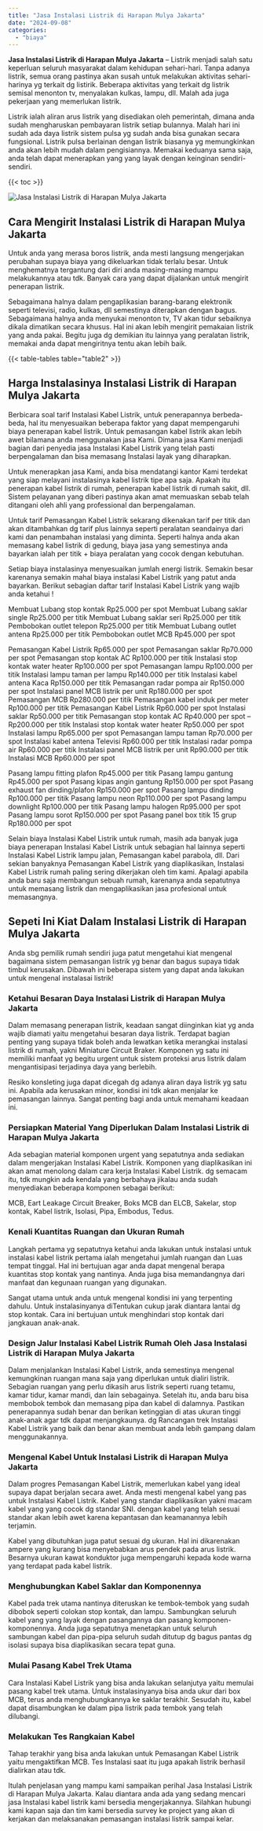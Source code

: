 ```yaml
---
title: "Jasa Instalasi Listrik di Harapan Mulya Jakarta"
date: "2024-09-08"
categories: 
  - "biaya"
---
```


**Jasa Instalasi Listrik di Harapan Mulya Jakarta** – Listrik menjadi salah satu keperluan seluruh masyarakat dalam kehidupan sehari-hari. Tanpa adanya listrik, semua orang pastinya akan susah untuk melakukan aktivitas sehari-harinya yg terkait dg listirik. Beberapa aktivitas yang terkait dg listrik semisal menonton tv, menyalakan kulkas, lampu, dll. Malah ada juga pekerjaan yang memerlukan listrik.

Listrik ialah aliran arus listrik yang disediakan oleh pemerintah, dimana anda sudah mengharuskan pembayaran listrik setiap bulannya. Malah hari ini sudah ada daya listrik sistem pulsa yg sudah anda bisa gunakan secara fungsional. Listrik pulsa berlainan dengan listrik biasanya yg memungkinkan anda akan lebih mudah dalam pengisiannya. Memakai keduanya sama saja, anda telah dapat menerapkan yang yang layak dengan keinginan sendiri-sendiri.

{{< toc >}}

![Jasa Instalasi Listrik di Harapan Mulya Jakarta](/images/instalasi-listrik-murah07.png)

## Cara Mengirit Instalasi Listrik di Harapan Mulya Jakarta

Untuk anda yang merasa boros listrik, anda mesti langsung mengerjakan perubahan supaya biaya yang dikeluarkan tidak terlalu besar. Untuk menghematnya tergantung dari diri anda masing-masing mampu melakukannya atau tdk. Banyak cara yang dapat dijalankan untuk mengirit penerapan listrik.

Sebagaimana halnya dalam pengaplikasian barang-barang elektronik seperti televisi, radio, kulkas, dll semestinya diterapkan dengan bagus. Sebagaimana halnya anda menyukai menonton tv, TV akan tidur sebaiknya dikala dimatikan secara khusus. Hal ini akan lebih mengirit pemakaian listrik yang anda pakai. Begitu juga dg demikian itu lainnya yang peralatan listrik, memakai anda dapat mengiritnya tentu akan lebih baik.

{{< table-tables table="table2" >}}

## Harga Instalasinya Instalasi Listrik di Harapan Mulya Jakarta

Berbicara soal tarif Instalasi Kabel Listrik, untuk penerapannya berbeda-beda, hal itu menyesuaikan beberapa faktor yang dapat mempengaruhi biaya penerapan kabel listrik. Untuk pemasangan kabel listrik akan lebih awet bilamana anda menggunakan jasa Kami. Dimana jasa Kami menjadi bagian dari penyedia jasa Instalasi Kabel Listrik yang telah pasti berpengalaman dan bisa memasang Instalasi layak yang diharapkan.

Untuk menerapkan jasa Kami, anda bisa mendatangi kantor Kami terdekat yang siap melayani instalasinya kabel listrik tipe apa saja. Apakah itu penerapan kabel listrik di rumah, penerapan kabel listrik di rumah sakit, dll. Sistem pelayanan yang diberi pastinya akan amat memuaskan sebab telah ditangani oleh ahli yang professional dan berpengalaman.

Untuk tarif Pemasangan Kabel Listrik sekarang dikenakan tarif per titik dan akan ditambahkan dg tarif plus lainnya seperti peralatan seandainya dari kami dan penambahan instalasi yang diminta. Seperti halnya anda akan memasang kabel listrik di gedung, biaya jasa yang semestinya anda bayarkan ialah per titik + biaya peralatan yang cocok dengan kebutuhan.

Setiap biaya instalasinya menyesuaikan jumlah energi listrik. Semakin besar karenanya semakin mahal biaya instalasi Kabel Listrik yang patut anda bayarkan. Berikut sebagian daftar tarif Instalasi Kabel Listrik yang wajib anda ketahui !

Membuat Lubang stop kontak Rp25.000 per spot Membuat Lubang saklar single Rp25.000 per titik Membuat Lubang saklar seri Rp25.000 per titik Pembobokan outlet telepon Rp25.000 per titik Membuat Lubang outlet antena Rp25.000 per titik Pembobokan outlet MCB Rp45.000 per spot

Pemasangan Kabel Listrik Rp65.000 per spot Pemasangan saklar Rp70.000 per spot Pemasangan stop kontak AC Rp100.000 per titik Instalasi stop kontak water heater Rp100.000 per spot Pemasangan lampu Rp100.000 per titik Instalasi lampu taman per lampu Rp140.000 per titik Instalasi kabel antena Kaca Rp150.000 per titik Pemasangan radar pompa air Rp150.000 per spot Instalasi panel MCB listrik per unit Rp180.000 per spot Pemasangan MCB Rp280.000 per titik Pemasangan kabel induk per meter Rp100.000 per titik Pemasangan Kabel Listrik Rp60.000 per spot Instalasi saklar Rp50.000 per titik Pemasangan stop kontak AC Rp40.000 per spot – Rp200.000 per titik Instalasi stop kontak water heater Rp50.000 per spot Instalasi lampu Rp65.000 per spot Pemasangan lampu taman Rp70.000 per spot Instalasi kabel antena Televisi Rp60.000 per titik Instalasi radar pompa air Rp60.000 per titik Instalasi panel MCB listrik per unit Rp90.000 per titik Instalasi MCB Rp60.000 per spot

Pasang lampu fitting plafon Rp45.000 per titik Pasang lampu gantung Rp45.000 per spot Pasang kipas angin gantung Rp150.000 per spot Pasang exhaust fan dinding/plafon Rp150.000 per spot Pasang lampu dinding Rp100.000 per titik Pasang lampu neon Rp110.000 per spot Pasang lampu downlight Rp100.000 per titik Pasang lampu halogen Rp95.000 per spot Pasang lampu sorot Rp150.000 per spot Pasang panel box titik 15 grup Rp180.000 per spot

Selain biaya Instalasi Kabel Listrik untuk rumah, masih ada banyak juga biaya penerapan Instalasi Kabel Listrik untuk sebagian hal lainnya seperti Instalasi Kabel Listrik lampu jalan, Pemasangan kabel parabola, dll. Dari sekian banyaknya Pemasangan Kabel Listrik yang diaplikasikan, Instalasi Kabel Listrik rumah paling sering dikerjakan oleh tim kami. Apalagi apabila anda baru saja membangun sebuah rumah, karenanya anda sepatutnya untuk memasang listrik dan mengaplikasikan jasa profesional untuk memasangnya.

## Sepeti Ini Kiat Dalam Instalasi Listrik di Harapan Mulya Jakarta


Anda sbg pemilik rumah sendiri juga patut mengetahui kiat mengenal bagaimana sistem pemasangan listrik yg benar dan bagus supaya tidak timbul kerusakan. Dibawah ini beberapa sistem yang dapat anda lakukan untuk mengenal instalasai listrik!

### Ketahui Besaran Daya Instalasi Listrik di Harapan Mulya Jakarta

Dalam memasang penerapan listrik, keadaan sangat diinginkan kiat yg anda wajib diamati yaitu mengetahui besaran daya listrik. Terdapat bagian penting yang supaya tidak boleh anda lewatkan ketika merangkai instalasi listrik di rumah, yakni Miniature Circuit Braker. Komponen yg satu ini memiliki manfaat yg begitu urgent untuk sistem proteksi arus listrik dalam mengantisipasi terjadinya daya yang berlebih.

Resiko konsleting juga dapat dicegah dg adanya aliran daya listrik yg satu ini. Apabila ada kerusakan minor, kondisi ini tdk akan menjalar ke pemasangan lainnya. Sangat penting bagi anda untuk memahami keadaan ini.

### Persiapkan Material Yang Diperlukan Dalam Instalasi Listrik di Harapan Mulya Jakarta

Ada sebagian material komponen urgent yang sepatutnya anda sediakan dalam mengerjakan Instalasi Kabel Listrik. Komponen yang diaplikasikan ini akan amat menolong dalam cara kerja Instalasi Kabel Listrik. dg semacam itu, tdk mungkin ada kendala yang berbahaya jikalau anda sudah menyediakan beberapa komponen sebagai berikut:

MCB, Eart Leakage Circuit Breaker, Boks MCB dan ELCB, Sakelar, stop kontak, Kabel listrik, Isolasi, Pipa, Embodus, Tedus.

### Kenali Kuantitas Ruangan dan Ukuran Rumah

Langkah pertama yg sepatutnya ketahui anda lakukan untuk instalasi untuk instalasi kabel listrik pertama ialah mengetahui jumlah ruangan dan Luas tempat tinggal. Hal ini bertujuan agar anda dapat mengenal berapa kuantitas stop kontak yang nantinya. Anda juga bisa memandangnya dari manfaat dan kegunaan ruangan yang digunakan.

Sangat utama untuk anda untuk mengenal kondisi ini yang terpenting dahulu. Untuk instalasinyanya diTentukan cukup jarak diantara lantai dg stop kontak. Cara ini bertujuan untuk menghindari stop kontak dari jangkauan anak-anak.

### Design Jalur Instalasi Kabel Listrik Rumah Oleh Jasa Instalasi Listrik di Harapan Mulya Jakarta

Dalam menjalankan Instalasi Kabel Listrik, anda semestinya mengenal kemungkinan ruangan mana saja yang diperlukan untuk dialiri listrik. Sebagian ruangan yang perlu dikasih arus listrik seperti ruang tetamu, kamar tidur, kamar mandi, dan lain sebagainya. Setelah itu, anda baru bisa membobok tembok dan memasang pipa dan kabel di dalamnya. Pastikan penerapannya sudah benar dan berikan ketinggian di atas ukuran tinggi anak-anak agar tdk dapat menjangkaunya. dg Rancangan trek Instalasi Kabel Listrik yang baik dan benar akan membuat anda lebih gampang dalam menggunakannya.

### Mengenal Kabel Untuk Instalasi Listrik di Harapan Mulya Jakarta

Dalam progres Pemasangan Kabel Listrik, memerlukan kabel yang ideal supaya dapat berjalan secara awet. Anda mesti mengenal kabel yang pas untuk Instalasi Kabel Listrik. Kabel yang standar diaplikasikan yakni macam kabel yang yang cocok dg standar SNI. dengan kabel yang telah sesuai standar akan lebih awet karena kepantasan dan keamanannya lebih terjamin.

Kabel yang dibutuhkan juga patut sesuai dg ukuran. Hal ini dikarenakan ampere yang kurang bisa menyebabkan arus pendek pada arus listrik. Besarnya ukuran kawat konduktor juga mempengaruhi kepada kode warna yang terdapat pada kabel listrik.

### Menghubungkan Kabel Saklar dan Komponennya

Kabel pada trek utama nantinya diteruskan ke tembok-tembok yang sudah dibobok seperti colokan stop kontak, dan lampu. Sambungkan seluruh kabel yang yang layak dengan pasangannya dan pasang komponen-komponennya. Anda juga sepatutnya menetapkan untuk seluruh sambungan kabel dan pipa-pipa seluruh sudah ditutup dg bagus pantas dg isolasi supaya bisa diaplikasikan secara tepat guna.

### Mulai Pasang Kabel Trek Utama

Cara Instalasi Kabel Listrik yang bisa anda lakukan selanjutya yaitu memulai pasang kabel trek utama. Untuk instalasinyanya bisa anda ukur dari box MCB, terus anda menghubungkannya ke saklar terakhir. Sesudah itu, kabel dapat disambungkan ke dalam pipa listrik pada tembok yang telah dilubangi.

### Melakukan Tes Rangkaian Kabel

Tahap terakhir yang bisa anda lakukan untuk Pemasangan Kabel Listrik yaitu mengaktifkan MCB. Tes Instalasi saat itu juga apakah listrik berhasil dialirkan atau tdk.

Itulah penjelasan yang mampu kami sampaikan perihal Jasa Instalasi Listrik di Harapan Mulya Jakarta. Kalau diantara anda ada yang sedang mencari jasa Instalasi kabel listrik kami bersedia mengerjakannya. Silahkan hubungi kami kapan saja dan tim kami bersedia survey ke project yang akan di kerjakan dan melaksanakan pemasangan instalasi listrik sampai kelar.
